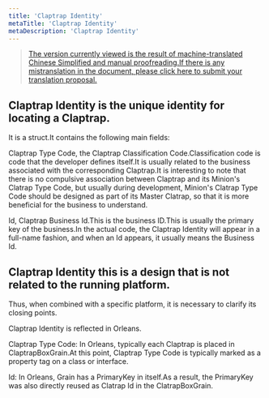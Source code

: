 ```yaml
---
title: 'Claptrap Identity'
metaTitle: 'Claptrap Identity'
metaDescription: 'Claptrap Identity'
---
```


> [The version currently viewed is the result of machine-translated Chinese Simplified and manual proofreading.If there is any mistranslation in the document, please click here to submit your translation proposal.](https://crwd.in/newbeclaptrap)

## Claptrap Identity is the unique identity for locating a Claptrap.

It is a struct.It contains the following main fields:

Claptrap Type Code, the Claptrap Classification Code.Classification code is code that the developer defines itself.It is usually related to the business associated with the corresponding Claptrap.It is interesting to note that there is no compulsive association between Claptrap and its Minion's Clatrap Type Code, but usually during development, Minion's Clatrap Type Code should be designed as part of its Master Clatrap, so that it is more beneficial for the business to understand.

Id, Claptrap Business Id.This is the business ID.This is usually the primary key of the business.In the actual code, the Claptrap Identity will appear in a full-name fashion, and when an Id appears, it usually means the Business Id.

## Claptrap Identity this is a design that is not related to the running platform.

Thus, when combined with a specific platform, it is necessary to clarify its closing points.

Claptrap Identity is reflected in Orleans.

Claptrap Type Code: In Orleans, typically each Claptrap is placed in ClaptrapBoxGrain.At this point, Claptrap Type Code is typically marked as a property tag on a class or interface.

Id: In Orleans, Grain has a PrimaryKey in itself.As a result, the PrimaryKey was also directly reused as Clatrap Id in the ClatrapBoxGrain.
